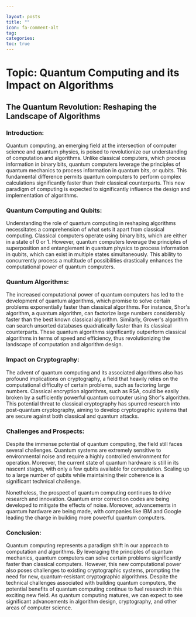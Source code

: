 ```yaml
---

layout: posts
title: ""
icon: fa-comment-alt
tag: 
categories: 
toc: true
---
```



# Topic: Quantum Computing and its Impact on Algorithms

## The Quantum Revolution: Reshaping the Landscape of Algorithms

### Introduction:

Quantum computing, an emerging field at the intersection of computer science and quantum physics, is poised to revolutionize our understanding of computation and algorithms. Unlike classical computers, which process information in binary bits, quantum computers leverage the principles of quantum mechanics to process information in quantum bits, or qubits. This fundamental difference permits quantum computers to perform complex calculations significantly faster than their classical counterparts. This new paradigm of computing is expected to significantly influence the design and implementation of algorithms.

### Quantum Computing and Qubits:

Understanding the role of quantum computing in reshaping algorithms necessitates a comprehension of what sets it apart from classical computing. Classical computers operate using binary bits, which are either in a state of 0 or 1. However, quantum computers leverage the principles of superposition and entanglement in quantum physics to process information in qubits, which can exist in multiple states simultaneously. This ability to concurrently process a multitude of possibilities drastically enhances the computational power of quantum computers.

### Quantum Algorithms:

The increased computational power of quantum computers has led to the development of quantum algorithms, which promise to solve certain problems exponentially faster than classical algorithms. For instance, Shor's algorithm, a quantum algorithm, can factorize large numbers considerably faster than the best known classical algorithm. Similarly, Grover's algorithm can search unsorted databases quadratically faster than its classical counterparts. These quantum algorithms significantly outperform classical algorithms in terms of speed and efficiency, thus revolutionizing the landscape of computation and algorithm design.

### Impact on Cryptography:

The advent of quantum computing and its associated algorithms also has profound implications on cryptography, a field that heavily relies on the computational difficulty of certain problems, such as factoring large numbers. Classical encryption algorithms, such as RSA, could be easily broken by a sufficiently powerful quantum computer using Shor's algorithm. This potential threat to classical cryptography has spurred research into post-quantum cryptography, aiming to develop cryptographic systems that are secure against both classical and quantum attacks.

### Challenges and Prospects:

Despite the immense potential of quantum computing, the field still faces several challenges. Quantum systems are extremely sensitive to environmental noise and require a highly controlled environment for operation. Moreover, the current state of quantum hardware is still in its nascent stages, with only a few qubits available for computation. Scaling up to a large number of qubits while maintaining their coherence is a significant technical challenge. 

Nonetheless, the prospect of quantum computing continues to drive research and innovation. Quantum error correction codes are being developed to mitigate the effects of noise. Moreover, advancements in quantum hardware are being made, with companies like IBM and Google leading the charge in building more powerful quantum computers.

### Conclusion:

Quantum computing represents a paradigm shift in our approach to computation and algorithms. By leveraging the principles of quantum mechanics, quantum computers can solve certain problems significantly faster than classical computers. However, this new computational power also poses challenges to existing cryptographic systems, prompting the need for new, quantum-resistant cryptographic algorithms. Despite the technical challenges associated with building quantum computers, the potential benefits of quantum computing continue to fuel research in this exciting new field. As quantum computing matures, we can expect to see significant advancements in algorithm design, cryptography, and other areas of computer science.